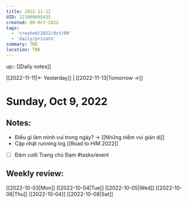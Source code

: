 ```yaml
---
title: 2022-11-12
UID: 221009095435
created: 09-Oct-2022
tags:
  - 'created/2022/Oct/09'
  - 'daily/private'
summary: TBD
location: TBD
---
```

up:: [[Daily notes]]

[[2022-11-11|<- Yesterday]] | [[2022-11-13|Tomorrow ->]]
# Sunday, Oct 9, 2022

## Notes:

- Điều gì làm mình vui trong ngày? -> [[Những niềm vui giản dị]]
- Cập nhật running log [[Road to HIM 2022]]
- [ ] Đám cưới Trang chú Đạm #tasks/event

## Weekly review:
[[2022-10-03|Mon]]
[[2022-10-04|Tue]]
[[2022-10-05|Wed]]
[[2022-10-06|Thu]]
[[2022-10-04]]
[[2022-10-08|Sat]]
